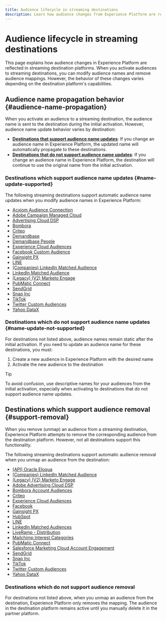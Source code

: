```yaml
---
title: Audience lifecycle in streaming destinations
description: Learn how audience changes from Experience Platform are reflected in streaming destination platforms
---
```


# Audience lifecycle in streaming destinations

This page explains how audience changes in Experience Platform are reflected in streaming destination platforms. When you activate audiences to streaming destinations, you can modify audience names and remove audience mappings. However, the behavior of these changes varies depending on the destination platform's capabilities.

## Audience name propagation behavior {#audience-name-propagation}

When you activate an audience to a streaming destination, the audience name is sent to the destination during the initial activation. However, audience name update behavior varies by destination:

* **[Destinations that support audience name updates](#name-update-supported)**: If you change an audience name in Experience Platform, the updated name will automatically propagate to these destinations.
* **[Destinations that do not support audience name updates](#name-update-not-supported)**: If you change an audience name in Experience Platform, the destination will continue to use the original name from the initial activation.

### Destinations which support audience name updates {#name-update-supported}

The following streaming destinations support automatic audience name updates when you modify audience names in Experience Platform:

* [Acxiom Audience Connection](../catalog/advertising/acxiom-audience-connection.md)
* [Adobe Campaign Managed Cloud](../catalog/email-marketing/adobe-campaign-managed-services.md)
* [Advertising Cloud DSP](../catalog/advertising/adobe-advertising-cloud-connection.md)
* [Bombora](../catalog/advertising/bombora.md)
* [Criteo](../catalog/advertising/criteo.md)
* [Demandbase](../catalog/advertising/demandbase.md)
* [Demandbase People](../catalog/advertising/demandbase-people.md)
* [Experience Cloud Audiences](../catalog/adobe/experience-cloud-audiences.md)
* [Facebook Custom Audience](../catalog/social/facebook.md)
* [Gainsight PX](../catalog/analytics/gainsight-px.md)
* [LINE](../catalog/mobile-engagement/line.md)
* [(Companies) LinkedIn Matched Audience](../catalog/social/linkedin-b2b.md)
* [LinkedIn Matched Audience](../catalog/social/linkedin.md)
* [(Legacy) (V2) Marketo Engage](../catalog/adobe/marketo-engage.md)
* [PubMatic Connect](../catalog/advertising/pubmatic.md)
* [SendGrid](../catalog/email-marketing/sendgrid.md)
* [Snap Inc](../catalog/advertising/snap-inc.md)
* [TikTok](../catalog/social/tiktok.md)
* [Twitter Custom Audiences](../catalog/social/twitter.md)
* [Yahoo DataX](../catalog/advertising/datax.md)

### Destinations which do not support audience name updates {#name-update-not-supported}

For destinations not listed above, audience names remain static after the initial activation. If you need to update an audience name for these destinations, you must:

1. Create a new audience in Experience Platform with the desired name
2. Activate the new audience to the destination

>[!TIP]
>
>To avoid confusion, use descriptive names for your audiences from the initial activation, especially when activating to destinations that do not support audience name updates.

## Destinations which support audience removal {#support-removal}

When you remove (unmap) an audience from a streaming destination, Experience Platform attempts to remove the corresponding audience from the destination platform. However, not all destinations support this functionality.

The following streaming destinations support automatic audience removal when you unmap an audience from the destination:

* [(API) Oracle Eloqua](../catalog/email-marketing/oracle-eloqua-api.md)
* [(Companies) LinkedIn Matched Audience](../catalog/social/linkedin-b2b.md)
* [(Legacy) (V2) Marketo Engage](../catalog/adobe/marketo-engage.md)
* [Adobe Advertising Cloud DSP](../catalog/advertising/adobe-advertising-cloud-connection.md)
* [Bombora Account Audiences](../catalog/advertising/bombora.md)
* [Criteo](../catalog/advertising/criteo.md)
* [Experience Cloud Audiences](../catalog/adobe/experience-cloud-audiences.md)
* [Facebook](../catalog/social/facebook.md)
* [Gainsight PX](../catalog/analytics/gainsight-px.md)
* [HubSpot](../catalog/crm/hubspot.md)
* [LINE](../catalog/mobile-engagement/line.md)
* [LinkedIn Matched Audiences](../catalog/social/linkedin.md)
* [LiveRamp - Distribution](../catalog/advertising/liveramp-distribution.md)
* [Mailchimp Interest Categories](../catalog/email-marketing/mailchimp-interest-categories.md)
* [PubMatic Connect](../catalog/advertising/pubmatic.md)
* [Salesforce Marketing Cloud Account Engagement](../catalog/email-marketing/salesforce-marketing-cloud-account-engagement.md)
* [SendGrid](../catalog/email-marketing/sendgrid.md)
* [Snap Inc](../catalog/advertising/snap-inc.md)
* [TikTok](../catalog/social/tiktok.md)
* [Twitter Custom Audiences](../catalog/social/twitter.md)
* [Yahoo DataX](../catalog/advertising/datax.md)

### Destinations which do not support audience removal

For destinations not listed above, when you unmap an audience from the destination, Experience Platform only removes the mapping. The audience in the destination platform remains active until you manually delete it in the partner platform.
